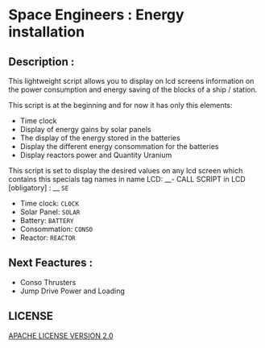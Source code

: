 # Space Engineers : Energy installation

## Description :
This lightweight script allows you to display on lcd screens information on the power consumption and energy saving of the blocks of a ship / station.

This script is at the beginning and for now it has only this elements:
* Time clock
* Display of energy gains by solar panels
* The display of the energy stored in the batteries
* Display the different energy consommation for the batteries
* Display reactors power and Quantity Uranium

This script is set to display the desired values on any lcd screen which contains this specials tag names in name LCD:
__- CALL SCRIPT in LCD [obligatory] : __
```SE```
* Time clock: 
```CLOCK```
* Solar Panel: 
```SOLAR```
* Battery: 
```BATTERY```
* Consommation: 
```CONSO```
* Reactor: 
```REACTOR```

## Next Feactures :
- Conso Thrusters
- Jump Drive Power and Loading

## LICENSE

[APACHE LICENSE VERSION 2.0](LICENSE)